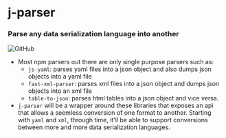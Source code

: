 # j-parser

### Parse any data serialization language into another
![GitHub](https://img.shields.io/github/license/bruk3/j-parser)

 - Most npm parsers out there are only single purpose parsers such as:
    - `js-yaml`: parses yaml files into a json object and also dumps json objects into a yaml file
    - `fast-xml-parser`: parses xml files into a json object and dumps json objects into an xml file
    - `table-to-json`: parses html tables into a json object and vice versa.
  - `j-parser` will be a wrapper around these libraries that exposes an api that allows a seemless conversion of one format to another. Starting with `yaml` and `xml`, through time, it'll be able to support conversions between more and more data serialization languages. 
